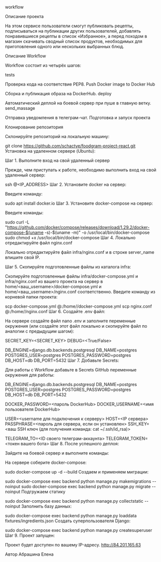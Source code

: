 

workflow

Описание проекта

На этом сервисе пользователи смогут публиковать рецепты, подписываться на публикации других пользователей, добавлять понравившиеся рецепты в список «Избранное», а перед походом в магазин скачивать сводный список продуктов, необходимых для приготовления одного или нескольких выбранных блюд.

Описание Workflow

Workflow состоит из четырёх шагов:

tests

Проверка кода на соответствие PEP8.
Push Docker image to Docker Hub

Сборка и публикация образа на DockerHub.
deploy

Автоматический деплой на боевой сервер при пуше в главную ветку.
send_massage

Отправка уведомления в телеграм-чат.
Подготовка и запуск проекта

Клонирование репозитория

Склонируйте репозиторий на локальную машину:

git clone https://github.com/schactye/foodgram-project-react.git
Установка на удаленном сервере (Ubuntu):

Шаг 1. Выполните вход на свой удаленный сервер

Прежде, чем приступать к работе, необходимо выполнить вход на свой удаленный сервер:

ssh <USERNAME>@<IP_ADDRESS>
Шаг 2. Установите docker на сервер:

Введите команду:

sudo apt install docker.io 
Шаг 3. Установите docker-compose на сервер:

Введите команды:

sudo curl -L "https://github.com/docker/compose/releases/download/1.29.2/docker-compose-$(uname -s)-$(uname -m)" -o /usr/local/bin/docker-compose
sudo chmod +x /usr/local/bin/docker-compose
Шаг 4. Локально отредактируйте файл nginx.conf

Локально отредактируйте файл infra/nginx.conf и в строке server_name впишите свой IP.

Шаг 5. Скопируйте подготовленные файлы из каталога infra:

Скопируйте подготовленные файлы infra/docker-compose.yml и infra/nginx.conf из вашего проекта на сервер в home/<ваш_username>/docker-compose.yml и home/<ваш_username>/nginx.conf соответственно. Введите команду из корневой папки проекта:

scp docker-compose.yml <username>@<host>:/home/<username>/docker-compose.yml
scp nginx.conf <username>@<host>:/home/<username>/nginx.conf
Шаг 6. Cоздайте .env файл:

На сервере создайте файл nano .env и заполните переменные окружения (или создайте этот файл локально и скопируйте файл по аналогии с предыдущим шагом):

SECRET_KEY=<SECRET_KEY>
DEBUG=<True/False>

DB_ENGINE=django.db.backends.postgresql
DB_NAME=postgres
POSTGRES_USER=postgres
POSTGRES_PASSWORD=postgres
DB_HOST=db
DB_PORT=5432
Шаг 7. Добавьте Secrets:

Для работы с Workflow добавьте в Secrets GitHub переменные окружения для работы:

DB_ENGINE=django.db.backends.postgresql
DB_NAME=postgres
POSTGRES_USER=postgres
POSTGRES_PASSWORD=postgres
DB_HOST=db
DB_PORT=5432

DOCKER_PASSWORD=<пароль DockerHub>
DOCKER_USERNAME=<имя пользователя DockerHub>

USER=<username для подключения к серверу>
HOST=<IP сервера>
PASSPHRASE=<пароль для сервера, если он установлен>
SSH_KEY=<ваш SSH ключ (для получения команда: cat ~/.ssh/id_rsa)>

TELEGRAM_TO=<ID своего телеграм-аккаунта>
TELEGRAM_TOKEN=<токен вашего бота>
Шаг 8. После успешного деплоя:

Зайдите на боевой сервер и выполните команды:

На сервере соберите docker-compose:

sudo docker-compose up -d --build
Создаем и применяем миграции:

sudo docker-compose exec backend python manage.py makemigrations --noinput
sudo docker-compose exec backend python manage.py migrate --noinput
Подгружаем статику

sudo docker-compose exec backend python manage.py collectstatic --noinput 
Заполнить базу данных:

sudo docker-compose exec backend python manage.py loaddata fixtures/ingredients.json
Создать суперпользователя Django:

sudo docker-compose exec backend python manage.py createsuperuser
Шаг 9. Проект запущен:

Проект будет доступен по вашему IP-адресу.
http://84.201.165.63

Автор Абрашина Елена